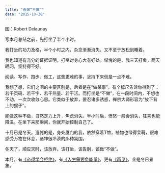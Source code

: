 ```yaml
---
title: "善做“不做”"
date: "2015-10-30"
---
```


图：Robert Delaunay

写本月总结之前，先打坐了半个小时。

我打坐的功力及格，半个小时之内，杂念渐渐消失，又不至于放松到睡着。

我也知道有充分的证据证明，打坐对身心大有好处。惭愧的是，我三天打鱼，两天晒网，坚持得不好。

阅读、写作、跑步、做工，这些更难的事，坚持下来倒是一点不难。

我想了想，它们之间的主要区别是，后者是在“做某事”，有个标尺告诉你得到了：若干页码、若干字、若干热量、若干活。而打坐是“不做”，在一段时间内，不想也不动，一次次收敛心思。它类似于放弃，要忍诸多诱惑，禅宗大师形容为“放下背上的猴子”。

能做这种不做，自然定力上升，焦虑消失。半小时后，愤怒一般会消失，狂喜也能降温。在坐下来那瞬间，你就开始控制自己了。

十月已是冬天，遗憾的是，身处厦门的我，依然穿着T恤，植物也绿得呆萌，很难感受万物在休息，诸神很冷漠的那种氛围。

冬天了，顺应天时，该放弃，该打坐，该告别，该做“不做”。

本月，有[《必须学会拒绝》](http://mp.weixin.qq.com/s?__biz=MjM5NDU0Mjk2MQ==&mid=209457356&idx=1&sn=909b76de19d2fd3bb7c058f8118d61c9&scene=21#wechat_redirect)，有[《人生需要负能量》](http://mp.weixin.qq.com/s?__biz=MjM5NDU0Mjk2MQ==&mid=400000319&idx=1&sn=17b7ed792e7e6a690d192d7914707adb&scene=21#wechat_redirect)，更有[《再见》](http://mp.weixin.qq.com/s?__biz=MjM5NDU0Mjk2MQ==&mid=400102014&idx=1&sn=af954f8c460b0b75dd2d6dbc93f886b1&scene=21#wechat_redirect)，全是冬日景象。

